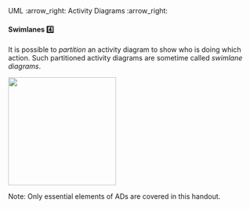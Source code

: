 <div id="path">UML :arrow_right: Activity Diagrams :arrow_right:</div>

<div id="title">

#### Swimlanes :four:

</div>

<div id="body">

It is possible to _partition_ an activity diagram to show who is doing which action. Such partitioned activity diagrams are sometime called _swimlane diagrams_.

<img src="{{baseUrl}}/uml/activityDiagrams/basicNotations/swimlanes/images/diagram.png" height="220" />
<p/>

Note: Only essential elements of ADs are covered in this handout.

</div>

<div id="extras">
</div>

</div>
